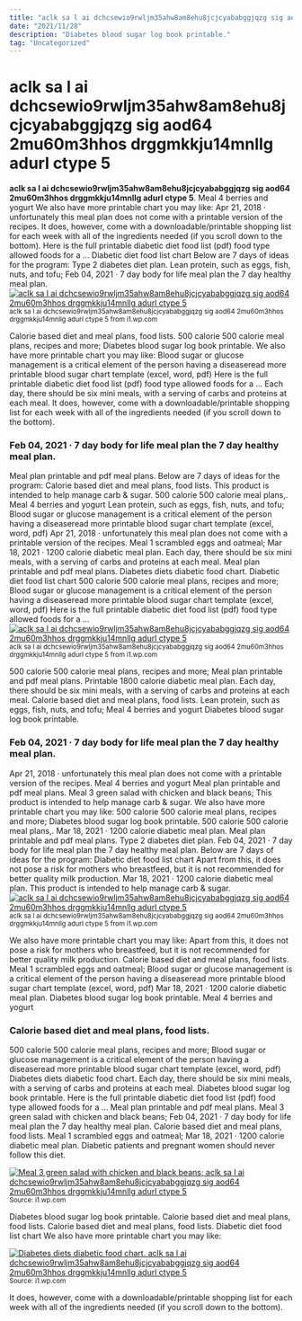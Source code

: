 ```yaml
---
title: "aclk sa l ai dchcsewio9rwljm35ahw8am8ehu8jcjcyababggjqzg sig aod64 2mu60m3hhos drggmkkju14mnllg adurl ctype 5"
date: "2021/11/28"
description: "Diabetes blood sugar log book printable."
tag: "Uncategorized"
---
```


# aclk sa l ai dchcsewio9rwljm35ahw8am8ehu8jcjcyababggjqzg sig aod64 2mu60m3hhos drggmkkju14mnllg adurl ctype 5
**aclk sa l ai dchcsewio9rwljm35ahw8am8ehu8jcjcyababggjqzg sig aod64 2mu60m3hhos drggmkkju14mnllg adurl ctype 5**. Meal 4 berries and yogurt We also have more printable chart you may like: Apr 21, 2018 · unfortunately this meal plan does not come with a printable version of the recipes. It does, however, come with a downloadable/printable shopping list for each week with all of the ingredients needed (if you scroll down to the bottom). Here is the full printable diabetic diet food list (pdf) food type allowed foods for a …
Diabetic diet food list chart Below are 7 days of ideas for the program: Type 2 diabetes diet plan. Lean protein, such as eggs, fish, nuts, and tofu; Feb 04, 2021 · 7 day body for life meal plan the 7 day healthy meal plan.
[![aclk sa l ai dchcsewio9rwljm35ahw8am8ehu8jcjcyababggjqzg sig aod64 2mu60m3hhos drggmkkju14mnllg adurl ctype 5](https://i1.wp.com/6830041 "aclk sa l ai dchcsewio9rwljm35ahw8am8ehu8jcjcyababggjqzg sig aod64 2mu60m3hhos drggmkkju14mnllg adurl ctype 5")](https://i1.wp.com/6830041)
<small>aclk sa l ai dchcsewio9rwljm35ahw8am8ehu8jcjcyababggjqzg sig aod64 2mu60m3hhos drggmkkju14mnllg adurl ctype 5 from i1.wp.com</small>

Calorie based diet and meal plans, food lists. 500 calorie 500 calorie meal plans, recipes and more; Diabetes blood sugar log book printable. We also have more printable chart you may like: Blood sugar or glucose management is a critical element of the person having a diseaseread more printable blood sugar chart template (excel, word, pdf) Here is the full printable diabetic diet food list (pdf) food type allowed foods for a … Each day, there should be six mini meals, with a serving of carbs and proteins at each meal. It does, however, come with a downloadable/printable shopping list for each week with all of the ingredients needed (if you scroll down to the bottom).

### Feb 04, 2021 · 7 day body for life meal plan the 7 day healthy meal plan.
Meal plan printable and pdf meal plans. Below are 7 days of ideas for the program: Calorie based diet and meal plans, food lists. This product is intended to help manage carb &amp; sugar. 500 calorie 500 calorie meal plans,. Meal 4 berries and yogurt Lean protein, such as eggs, fish, nuts, and tofu; Blood sugar or glucose management is a critical element of the person having a diseaseread more printable blood sugar chart template (excel, word, pdf) Apr 21, 2018 · unfortunately this meal plan does not come with a printable version of the recipes. Meal 1 scrambled eggs and oatmeal; Mar 18, 2021 · 1200 calorie diabetic meal plan. Each day, there should be six mini meals, with a serving of carbs and proteins at each meal. Meal plan printable and pdf meal plans.
Diabetes diets diabetic food chart. Diabetic diet food list chart 500 calorie 500 calorie meal plans, recipes and more; Blood sugar or glucose management is a critical element of the person having a diseaseread more printable blood sugar chart template (excel, word, pdf) Here is the full printable diabetic diet food list (pdf) food type allowed foods for a …
[![aclk sa l ai dchcsewio9rwljm35ahw8am8ehu8jcjcyababggjqzg sig aod64 2mu60m3hhos drggmkkju14mnllg adurl ctype 5](https://i1.wp.com/6830041 "aclk sa l ai dchcsewio9rwljm35ahw8am8ehu8jcjcyababggjqzg sig aod64 2mu60m3hhos drggmkkju14mnllg adurl ctype 5")](https://i1.wp.com/6830041)
<small>aclk sa l ai dchcsewio9rwljm35ahw8am8ehu8jcjcyababggjqzg sig aod64 2mu60m3hhos drggmkkju14mnllg adurl ctype 5 from i1.wp.com</small>

500 calorie 500 calorie meal plans, recipes and more; Meal plan printable and pdf meal plans. Printable 1800 calorie diabetic meal plan. Each day, there should be six mini meals, with a serving of carbs and proteins at each meal. Calorie based diet and meal plans, food lists. Lean protein, such as eggs, fish, nuts, and tofu; Meal 4 berries and yogurt Diabetes blood sugar log book printable.

### Feb 04, 2021 · 7 day body for life meal plan the 7 day healthy meal plan.
Apr 21, 2018 · unfortunately this meal plan does not come with a printable version of the recipes. Meal 4 berries and yogurt Meal plan printable and pdf meal plans. Meal 3 green salad with chicken and black beans; This product is intended to help manage carb &amp; sugar. We also have more printable chart you may like: 500 calorie 500 calorie meal plans, recipes and more; Diabetes blood sugar log book printable. 500 calorie 500 calorie meal plans,. Mar 18, 2021 · 1200 calorie diabetic meal plan. Meal plan printable and pdf meal plans. Type 2 diabetes diet plan. Feb 04, 2021 · 7 day body for life meal plan the 7 day healthy meal plan.
Below are 7 days of ideas for the program: Diabetic diet food list chart Apart from this, it does not pose a risk for mothers who breastfeed, but it is not recommended for better quality milk production. Mar 18, 2021 · 1200 calorie diabetic meal plan. This product is intended to help manage carb &amp; sugar.
[![aclk sa l ai dchcsewio9rwljm35ahw8am8ehu8jcjcyababggjqzg sig aod64 2mu60m3hhos drggmkkju14mnllg adurl ctype 5](https://i1.wp.com/6830041 "aclk sa l ai dchcsewio9rwljm35ahw8am8ehu8jcjcyababggjqzg sig aod64 2mu60m3hhos drggmkkju14mnllg adurl ctype 5")](https://i1.wp.com/6830041)
<small>aclk sa l ai dchcsewio9rwljm35ahw8am8ehu8jcjcyababggjqzg sig aod64 2mu60m3hhos drggmkkju14mnllg adurl ctype 5 from i1.wp.com</small>

We also have more printable chart you may like: Apart from this, it does not pose a risk for mothers who breastfeed, but it is not recommended for better quality milk production. Calorie based diet and meal plans, food lists. Meal 1 scrambled eggs and oatmeal; Blood sugar or glucose management is a critical element of the person having a diseaseread more printable blood sugar chart template (excel, word, pdf) Mar 18, 2021 · 1200 calorie diabetic meal plan. Diabetes blood sugar log book printable. Meal 4 berries and yogurt

### Calorie based diet and meal plans, food lists.
500 calorie 500 calorie meal plans, recipes and more; Blood sugar or glucose management is a critical element of the person having a diseaseread more printable blood sugar chart template (excel, word, pdf) Diabetes diets diabetic food chart. Each day, there should be six mini meals, with a serving of carbs and proteins at each meal. Diabetes blood sugar log book printable. Here is the full printable diabetic diet food list (pdf) food type allowed foods for a … Meal plan printable and pdf meal plans. Meal 3 green salad with chicken and black beans; Feb 04, 2021 · 7 day body for life meal plan the 7 day healthy meal plan. Calorie based diet and meal plans, food lists. Meal 1 scrambled eggs and oatmeal; Mar 18, 2021 · 1200 calorie diabetic meal plan. Diabetic patients and pregnant women should never follow this diet.


[![Meal 3 green salad with chicken and black beans; aclk sa l ai dchcsewio9rwljm35ahw8am8ehu8jcjcyababggjqzg sig aod64 2mu60m3hhos drggmkkju14mnllg adurl ctype 5](16465943782664862318 "aclk sa l ai dchcsewio9rwljm35ahw8am8ehu8jcjcyababggjqzg sig aod64 2mu60m3hhos drggmkkju14mnllg adurl ctype 5")](https://i1.wp.com/6830041)
<small>Source: i1.wp.com</small>

Diabetes blood sugar log book printable. Calorie based diet and meal plans, food lists. Calorie based diet and meal plans, food lists. Diabetic diet food list chart We also have more printable chart you may like:

[![Diabetes diets diabetic food chart. aclk sa l ai dchcsewio9rwljm35ahw8am8ehu8jcjcyababggjqzg sig aod64 2mu60m3hhos drggmkkju14mnllg adurl ctype 5](16465943782664862318 "aclk sa l ai dchcsewio9rwljm35ahw8am8ehu8jcjcyababggjqzg sig aod64 2mu60m3hhos drggmkkju14mnllg adurl ctype 5")](https://i1.wp.com/6830041)
<small>Source: i1.wp.com</small>

It does, however, come with a downloadable/printable shopping list for each week with all of the ingredients needed (if you scroll down to the bottom).
